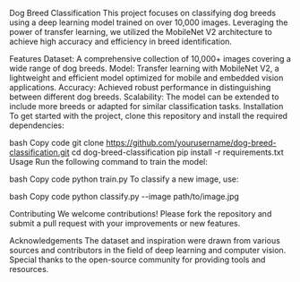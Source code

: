 Dog Breed Classification
This project focuses on classifying dog breeds using a deep learning model trained on over 10,000 images. Leveraging the power of transfer learning, we utilized the MobileNet V2 architecture to achieve high accuracy and efficiency in breed identification.

Features
Dataset: A comprehensive collection of 10,000+ images covering a wide range of dog breeds.
Model: Transfer learning with MobileNet V2, a lightweight and efficient model optimized for mobile and embedded vision applications.
Accuracy: Achieved robust performance in distinguishing between different dog breeds.
Scalability: The model can be extended to include more breeds or adapted for similar classification tasks.
Installation
To get started with the project, clone this repository and install the required dependencies:

bash
Copy code
git clone https://github.com/yourusername/dog-breed-classification.git
cd dog-breed-classification
pip install -r requirements.txt
Usage
Run the following command to train the model:

bash
Copy code
python train.py
To classify a new image, use:

bash
Copy code
python classify.py --image path/to/image.jpg

Contributing
We welcome contributions! Please fork the repository and submit a pull request with your improvements or new features.

Acknowledgements
The dataset and inspiration were drawn from various sources and contributors in the field of deep learning and computer vision.
Special thanks to the open-source community for providing tools and resources.
